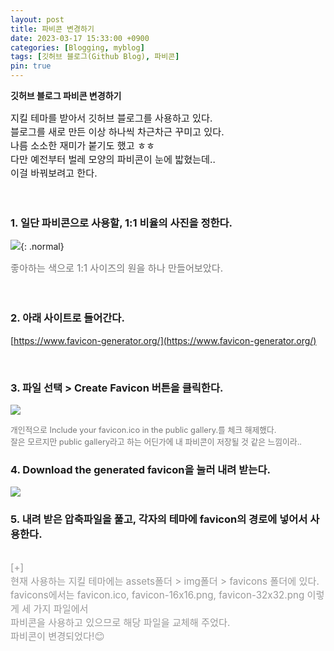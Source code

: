 ```yaml
---
layout: post
title: 파비콘 변경하기
date: 2023-03-17 15:33:00 +0900
categories: [Blogging, myblog]
tags: [깃허브 블로그(Github Blog), 파비콘]
pin: true
---
```


**깃허브 블로그 파비콘 변경하기**

<div style='font-size: 0.95rem;'>
지킬 테마를 받아서 깃허브 블로그를 사용하고 있다. <br>
블로그를 새로 만든 이상 하나씩 차근차근 꾸미고 있다.<br>
나름 소소한 재미가 붙기도 했고 ㅎㅎ <br>
다만 예전부터 벌레 모양의 파비콘이 눈에 밟혔는데.. <br>
이걸 바꿔보려고 한다.
</div>

<br>
<br>

### **1. 일단 파비콘으로 사용할, 1:1 비율의 사진을 정한다.**

![](20230317_favicon/favicon.png){: .normal}

<div style='font-size: 0.95rem; color: #777; align:center'>
좋아하는 색으로 1:1 사이즈의 원을 하나 만들어보았다.
</div> 

<br>

<br>

### **2. 아래 사이트로 들어간다.**
[https://www.favicon-generator.org/](https://www.favicon-generator.org/)


<br>

### **3. 파일 선택 > Create Favicon 버튼을 클릭한다.**

![](20230317_favicon/1.png)

<span style='font-size: 0.8rem; color: #777;'>
개인적으로 Include your favicon.ico in the public gallery.를 체크 해제했다. <br> 
잘은 모르지만 public gallery라고 하는 어딘가에 내 파비콘이 저장될 것 같은 느낌이라..
</span> 

<br>


### **4. Download the generated favicon을 눌러 내려 받는다.**

![](20230317_favicon/2.png)


### **5. 내려 받은 압축파일을 풀고, 각자의 테마에 favicon의 경로에 넣어서 사용한다.** 

<br>


<span style='font-size: 0.95rem; color: #999;'>
[+] <br>
현재 사용하는 지킬 테마에는 assets폴더 > img폴더 > favicons 폴더에 있다.<br>
favicons에서는 favicon.ico, favicon-16x16.png, favicon-32x32.png 이렇게 세 가지 파일에서<br> 
파비콘을 사용하고 있으므로 해당 파일을 교체해 주었다.<br>
파비콘이 변경되었다!😊
</span> 




